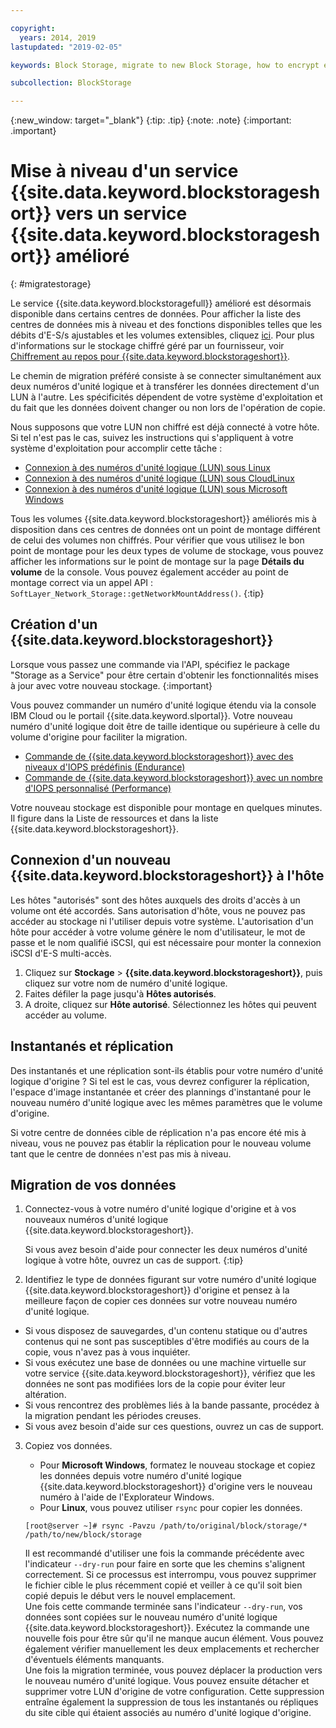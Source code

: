 ```yaml
---

copyright:
  years: 2014, 2019
lastupdated: "2019-02-05"

keywords: Block Storage, migrate to new Block Storage, how to encrypt existing Block Storage,

subcollection: BlockStorage

---
```

{:new_window: target="_blank"}
{:tip: .tip}
{:note: .note}
{:important: .important}

# Mise à niveau d'un service {{site.data.keyword.blockstorageshort}} vers un service {{site.data.keyword.blockstorageshort}} amélioré
{: #migratestorage}

Le service {{site.data.keyword.blockstoragefull}} amélioré est désormais disponible dans certains centres de données. Pour afficher la liste des centres de données mis à niveau et des fonctions disponibles telles que les débits d'E-S/s ajustables et les volumes extensibles, cliquez [ici](/docs/infrastructure/BlockStorage?topic=BlockStorage-news). Pour plus d'informations sur le stockage chiffré géré par un fournisseur, voir [Chiffrement au repos pour {{site.data.keyword.blockstorageshort}}](/docs/infrastructure/BlockStorage?topic=BlockStorage-encryption).

Le chemin de migration préféré consiste à se connecter simultanément aux deux numéros d'unité logique et à transférer les données directement d'un LUN à l'autre. Les spécificités dépendent de votre système d'exploitation et du fait que les données doivent changer ou non lors de l'opération de copie.

Nous supposons que votre LUN non chiffré est déjà connecté à votre hôte. Si tel n'est pas le cas, suivez les instructions qui s'appliquent à votre système d'exploitation pour accomplir cette tâche :

- [Connexion à des numéros d'unité logique (LUN) sous Linux](/docs/infrastructure/BlockStorage?topic=BlockStorage-mountingLinux)
- [Connexion à des numéros d'unité logique (LUN) sous CloudLinux](/docs/infrastructure/BlockStorage?topic=BlockStorage-mountingCloudLinux)
- [Connexion à des numéros d'unité logique (LUN) sous Microsoft Windows](/docs/infrastructure/BlockStorage?topic=BlockStorage-mountingWindows)

Tous les volumes {{site.data.keyword.blockstorageshort}} améliorés mis à disposition dans ces centres de données ont un point de montage différent de celui des volumes non chiffrés. Pour vérifier que vous utilisez le bon point de montage pour les deux types de volume de stockage, vous pouvez afficher les informations sur le point de montage sur la page **Détails du volume** de la console. Vous pouvez également accéder au point de montage correct via un appel API : `SoftLayer_Network_Storage::getNetworkMountAddress()`.
{:tip}

## Création d'un {{site.data.keyword.blockstorageshort}}

Lorsque vous passez une commande via l'API, spécifiez le package "Storage as a Service" pour être certain d'obtenir les fonctionnalités mises à jour avec votre nouveau stockage.
{:important}

Vous pouvez commander un numéro d'unité logique étendu via la console IBM Cloud ou le portail {{site.data.keyword.slportal}}. Votre nouveau numéro d'unité logique doit être de taille identique ou supérieure à celle du volume d'origine pour faciliter la migration.

- [Commande de {{site.data.keyword.blockstorageshort}} avec des niveaux d'IOPS prédéfinis (Endurance)](/docs/infrastructure/BlockStorage?topic=BlockStorage-orderingthroughConsole#ordering-block-storage-with-pre-defined-iops-tiers-endurance-)
- [Commande de {{site.data.keyword.blockstorageshort}} avec un nombre d'IOPS personnalisé (Performance)](/docs/infrastructure/BlockStorage?topic=BlockStorage-orderingthroughConsole#ordering-block-storage-with-custom-iops-performance-)

Votre nouveau stockage est disponible pour montage en quelques minutes. Il figure dans la Liste de ressources et dans la liste {{site.data.keyword.blockstorageshort}}.

## Connexion d'un nouveau {{site.data.keyword.blockstorageshort}} à l'hôte

Les hôtes "autorisés" sont des hôtes auxquels des droits d'accès à un volume ont été accordés. Sans autorisation d'hôte, vous ne pouvez pas accéder au stockage ni l'utiliser depuis votre système. L'autorisation d'un hôte pour accéder à votre volume génère le nom d'utilisateur, le mot de passe et le nom qualifié iSCSI, qui est nécessaire pour monter la connexion iSCSI d'E-S multi-accès.

1. Cliquez sur **Stockage** > **{{site.data.keyword.blockstorageshort}}**, puis cliquez sur votre nom de numéro d'unité logique.
2. Faites défiler la page jusqu'à **Hôtes autorisés**.
3. A droite, cliquez sur **Hôte autorisé**. Sélectionnez les hôtes qui peuvent accéder au volume.


## Instantanés et réplication

Des instantanés et une réplication sont-ils établis pour votre numéro d'unité logique d'origine ? Si tel est le cas, vous devrez configurer la réplication, l'espace d'image instantanée et créer des plannings d'instantané pour le nouveau numéro d'unité logique avec les mêmes paramètres que le volume d'origine.

Si votre centre de données cible de réplication n'a pas encore été mis à niveau, vous ne pouvez pas établir la réplication pour le nouveau volume tant que le centre de données n'est pas mis à niveau.


## Migration de vos données

1. Connectez-vous à votre numéro d'unité logique d'origine et à vos nouveaux numéros d'unité logique {{site.data.keyword.blockstorageshort}}.

   Si vous avez besoin d'aide pour connecter les deux numéros d'unité logique à votre hôte, ouvrez un cas de support.
   {:tip}

2. Identifiez le type de données figurant sur votre numéro d'unité logique {{site.data.keyword.blockstorageshort}} d'origine et pensez à la meilleure façon de copier ces données sur votre nouveau numéro d'unité logique.
  - Si vous disposez de sauvegardes, d'un contenu statique ou d'autres contenus qui ne sont pas susceptibles d'être modifiés au cours de la copie, vous n'avez pas à vous inquiéter.
  - Si vous exécutez une base de données ou une machine virtuelle sur votre service {{site.data.keyword.blockstorageshort}}, vérifiez que les données ne sont pas modifiées lors de la copie pour éviter leur altération.
  - Si vous rencontrez des problèmes liés à la bande passante, procédez à la migration pendant les périodes creuses.
  - Si vous avez besoin d'aide sur ces questions, ouvrez un cas de support.

3. Copiez vos données.
   - Pour **Microsoft Windows**, formatez le nouveau stockage et copiez les données depuis votre numéro d'unité logique {{site.data.keyword.blockstorageshort}} d'origine vers le nouveau numéro à l'aide de l'Explorateur Windows.
   - Pour **Linux**, vous pouvez utiliser `rsync` pour copier les données.
   ```
   [root@server ~]# rsync -Pavzu /path/to/original/block/storage/* /path/to/new/block/storage
   ```

   Il est recommandé d'utiliser une fois la commande précédente avec l'indicateur `--dry-run` pour faire en sorte que les chemins s'alignent correctement. Si ce processus est interrompu, vous pouvez supprimer le fichier cible le plus récemment copié et veiller à ce qu'il soit bien copié depuis le début vers le nouvel emplacement.<br/>
   Une fois cette commande terminée sans l'indicateur `--dry-run`, vos données sont copiées sur le nouveau numéro d'unité logique {{site.data.keyword.blockstorageshort}}. Exécutez la commande une nouvelle fois pour être sûr qu'il ne manque aucun élément. Vous pouvez également vérifier manuellement les deux emplacements et rechercher d'éventuels éléments manquants.<br/>
   Une fois la migration terminée, vous pouvez déplacer la production vers le nouveau numéro d'unité logique. Vous pouvez ensuite détacher et supprimer votre LUN d'origine de votre configuration. Cette suppression entraîne également la suppression de tous les instantanés ou répliques du site cible qui étaient associés au numéro d'unité logique d'origine.
